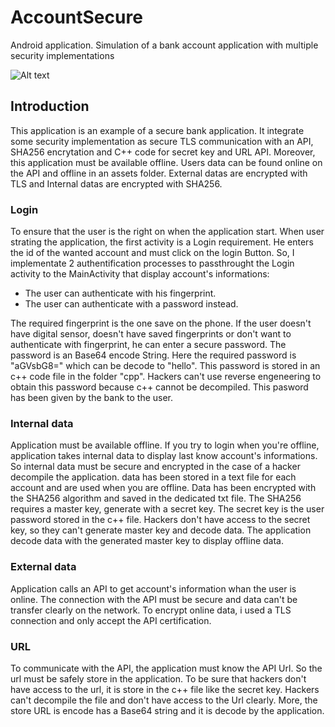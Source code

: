 # AccountSecure
Android application. Simulation of a bank account application with multiple security implementations

![Alt text](C:\Users\FreshMeat\Desktop\Screenshot_20210304-161511.jpg?raw=true "Title")

## Introduction
This application is an example of a secure bank application.  It integrate some security implementation as secure TLS communication with an API, SHA256 encrytation and C++ code for secret key and URL API. Moreover, this application must be available offline. Users data can be found online on the API and offline in an assets folder. External datas are encrypted with TLS and Internal datas are encrypted with SHA256.

### Login
To ensure that the user is the right on when the application start. When user strating the application, the first activity is a Login requirement. He enters the id of the wanted account and must click on the login Button. So, I implementate 2 authentification processes to passthrought the Login activity to the MainActivity that display account's informations:

- The user can authenticate with his fingerprint.
- The user can authenticate with a password instead.

The required fingerprint is the one save on the phone. If the user doesn't have digital sensor, doesn't have saved fingerprints or don't want to authenticate with fingerprint, he can enter a secure password. The password is an Base64 encode String. Here the required password is "aGVsbG8=" which can be decode to "hello". This password is stored in an c++ code file in the folder "cpp". Hackers can't use reverse engeneering to obtain this password because c++ cannot be decompiled.
This pasword has been given by the bank to the user.

### Internal data

Application must be available offline. If you try to login when you're offline, application takes internal data to display last know account's informations. So internal data must be secure and encrypted in the case of a hacker decompile the application. data has been stored in a text file for each account and are used when you are offline.
Data has been encrypted with the SHA256 algorithm and saved in the dedicated txt file. The SHA256 requires a master key, generate with a secret key. The secret key is the user password stored in the c++ file. Hackers don't have access to the secret key, so they can't generate master key and decode data.
The application decode data with the generated master key to display offline data.

### External data

Application calls an API to get account's information whan the user is online. The connection with the API must be secure and data can't be transfer clearly on the network. To encrypt online data, i used a TLS connection and only accept the API certification.

### URL

To communicate with the API, the application must know the API Url. So the url must be safely store in the application. To be sure that hackers don't have access to the url, it is store in the c++ file like the secret key. Hackers can't decompile the file and don't have access to the Url clearly. More, the store URL is encode has a Base64 string and it is decode by the application.
